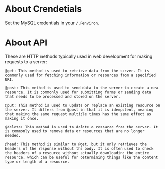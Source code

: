 # About Crendetials

Set the MySQL credentials in your `/.Renviron`.



# About API

These are HTTP methods typically used in web development for making requests to a server:

    @get: This method is used to retrieve data from the server. It is commonly used for fetching information or resources from a specified URI.

    @post: This method is used to send data to the server to create a new resource. It is commonly used for submitting forms or sending data that needs to be processed and stored on the server.

    @put: This method is used to update or replace an existing resource on the server. It differs from @post in that it is idempotent, meaning that making the same request multiple times has the same effect as making it once.

    @delete: This method is used to delete a resource from the server. It is commonly used to remove data or resources that are no longer needed.

    @head: This method is similar to @get, but it only retrieves the headers of the response without the body. It is often used to check the headers of a resource without actually downloading the entire resource, which can be useful for determining things like the content type or length of a resource.